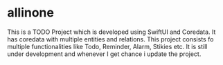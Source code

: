 # allinone
This is a TODO Project which is developed using SwiftUI and Coredata. It has coredata with multiple entities and relations. 
This project consists fo multiple functionalities like Todo, Reminder, Alarm, Stikies etc.
It is still under development and whenever I get chance i update the project.
